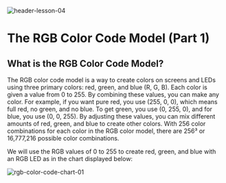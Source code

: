![header-lesson-04](assets/header-lesson-04.png)

# The RGB Color Code Model (Part 1)

## What is the RGB Color Code Model?

The RGB color code model is a way to create colors on screens and LEDs using three primary colors: red, green, and blue (R, G, B). Each color is given a value from 0 to 255. By combining these values, you can make any color. For example, if you want pure red, you use (255, 0, 0), which means full red, no green, and no blue. To get green, you use (0, 255, 0), and for blue, you use (0, 0, 255). By adjusting these values, you can mix different amounts of red, green, and blue to create other colors. With 256 color combinations for each color in the RGB color model, there are 256³ or 16,777,216 possible color combinations.

We will use the RGB values of 0 to 255 to create red, green, and blue with an RGB LED as in the chart displayed below:

![rgb-color-code-chart-01](assets/rgb-color-code-chart-01.png)


